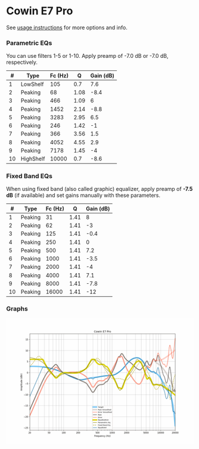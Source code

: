 # Cowin E7 Pro
See [usage instructions](https://github.com/jaakkopasanen/AutoEq#usage) for more options and info.

### Parametric EQs
You can use filters 1-5 or 1-10. Apply preamp of -7.0 dB or -7.0 dB, respectively.

|   # | Type      |   Fc (Hz) |    Q |   Gain (dB) |
|-----|-----------|-----------|------|-------------|
|   1 | LowShelf  |       105 | 0.7  |         7.6 |
|   2 | Peaking   |        68 | 1.08 |        -8.4 |
|   3 | Peaking   |       466 | 1.09 |         6   |
|   4 | Peaking   |      1452 | 2.14 |        -8.8 |
|   5 | Peaking   |      3283 | 2.95 |         6.5 |
|   6 | Peaking   |       246 | 1.42 |        -1   |
|   7 | Peaking   |       366 | 3.56 |         1.5 |
|   8 | Peaking   |      4052 | 4.55 |         2.9 |
|   9 | Peaking   |      7178 | 1.45 |        -4   |
|  10 | HighShelf |     10000 | 0.7  |        -8.6 |

### Fixed Band EQs
When using fixed band (also called graphic) equalizer, apply preamp of **-7.5 dB** (if available) and set gains manually with these parameters.

|   # | Type    |   Fc (Hz) |    Q |   Gain (dB) |
|-----|---------|-----------|------|-------------|
|   1 | Peaking |        31 | 1.41 |         8   |
|   2 | Peaking |        62 | 1.41 |        -3   |
|   3 | Peaking |       125 | 1.41 |        -0.4 |
|   4 | Peaking |       250 | 1.41 |         0   |
|   5 | Peaking |       500 | 1.41 |         7.2 |
|   6 | Peaking |      1000 | 1.41 |        -3.5 |
|   7 | Peaking |      2000 | 1.41 |        -4   |
|   8 | Peaking |      4000 | 1.41 |         7.1 |
|   9 | Peaking |      8000 | 1.41 |        -7.8 |
|  10 | Peaking |     16000 | 1.41 |       -12   |

### Graphs
![](./Cowin%20E7%20Pro.png)
